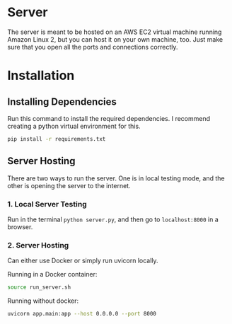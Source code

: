# Server

The server is meant to be hosted on an AWS EC2 virtual machine running Amazon Linux 2, but you can host it on your own machine, too. Just make sure that you open all the ports and connections correctly.

# Installation

## Installing Dependencies

Run this command to install the required dependencies. I recommend creating a python virtual environment for this.

```bash
pip install -r requirements.txt
```

## Server Hosting

There are two ways to run the server. One is in local testing mode, and the other is opening the server to the internet.

###  1. Local Server Testing

Run in the terminal `python server.py`, and then go to `localhost:8000` in a browser.

### 2. Server Hosting

Can either use Docker or simply run uvicorn locally.

Running in a Docker container:

```bash
source run_server.sh
```

Running without docker:

```bash
uvicorn app.main:app --host 0.0.0.0 --port 8000
```
